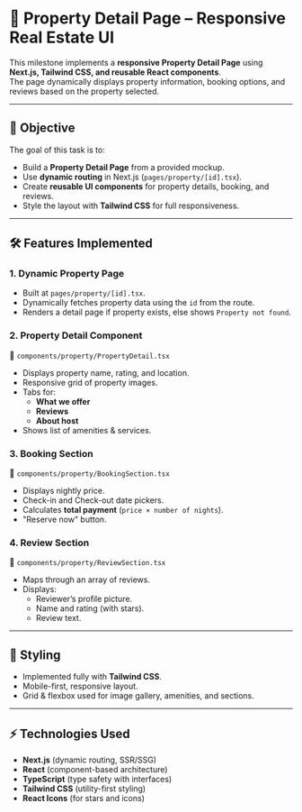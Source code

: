 # 🏡 Property Detail Page – Responsive Real Estate UI

This milestone implements a **responsive Property Detail Page** using **Next.js, Tailwind CSS, and reusable React components**.  
The page dynamically displays property information, booking options, and reviews based on the property selected.

---

## 📌 Objective
The goal of this task is to:
- Build a **Property Detail Page** from a provided mockup.
- Use **dynamic routing** in Next.js (`pages/property/[id].tsx`).
- Create **reusable UI components** for property details, booking, and reviews.
- Style the layout with **Tailwind CSS** for full responsiveness.

---

## 🛠️ Features Implemented

### **1. Dynamic Property Page**
- Built at `pages/property/[id].tsx`.
- Dynamically fetches property data using the `id` from the route.
- Renders a detail page if property exists, else shows `Property not found`.

### **2. Property Detail Component**
📄 `components/property/PropertyDetail.tsx`

- Displays property name, rating, and location.  
- Responsive grid of property images.  
- Tabs for:
  - **What we offer**  
  - **Reviews**  
  - **About host**  
- Shows list of amenities & services.  

### **3. Booking Section**
📄 `components/property/BookingSection.tsx`

- Displays nightly price.  
- Check-in and Check-out date pickers.  
- Calculates **total payment** (`price × number of nights`).  
- "Reserve now" button.  

### **4. Review Section**
📄 `components/property/ReviewSection.tsx`

- Maps through an array of reviews.  
- Displays:
  - Reviewer’s profile picture.  
  - Name and rating (with stars).  
  - Review text.  

---

## 🎨 Styling
- Implemented fully with **Tailwind CSS**.  
- Mobile-first, responsive layout.  
- Grid & flexbox used for image gallery, amenities, and sections.  

---

## ⚡ Technologies Used
- **Next.js** (dynamic routing, SSR/SSG)
- **React** (component-based architecture)
- **TypeScript** (type safety with interfaces)
- **Tailwind CSS** (utility-first styling)
- **React Icons** (for stars and icons)



